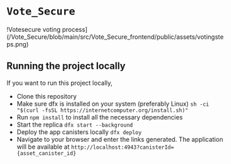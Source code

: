 # `Vote_Secure`

!Votesecure voting process](/Vote_Secure/blob/main/src/Vote_Secure_frontend/public/assets/votingsteps.png)

## Running the project locally

If you want to run this project locally,

  - Clone this repository
  - Make sure dfx is installed on your system (preferably Linux)
    ```sh -ci "$(curl -fsSL https://internetcomputer.org/install.sh)"```
  - Run `npm install` to install all the necessary dependencies
  - Start the replica
    ```dfx start --background```
  - Deploy the app canisters locally
    ```dfx deploy```
  - Navigate to your browser and enter the links generated. The application will be available at `http://localhost:4943?canisterId={asset_canister_id}`
